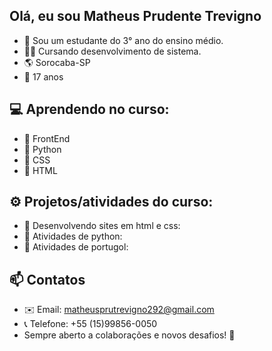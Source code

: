 ## Olá, eu sou Matheus Prudente Trevigno
- 🏫 Sou um estudante do 3° ano do ensino médio. 
- 👨‍🎓 Cursando desenvolvimento de sistema. 
- 🌎 Sorocaba-SP
- 👤 17 anos
## 💻 Aprendendo no curso:
- 📁 FrontEnd
- 📁 Python
- 📁 CSS
- 📁 HTML

## ⚙️ Projetos/atividades do curso:
- 📁 Desenvolvendo sites em html e css: 
- 📁 Atividades de python:
- 📁 Atividades de portugol:

## 📫 Contatos
- ✉️ Email: matheusprutrevigno292@gmail.com
- 📞 Telefone: +55 (15)99856-0050 
- Sempre aberto a colaborações e novos desafios! 🚀
